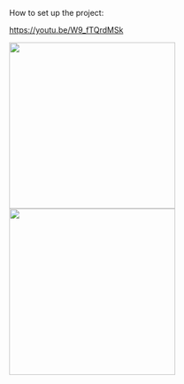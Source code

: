 How to set up the project:

https://youtu.be/W9_fTQrdMSk


<img src="images/User%panel.jpg" width="300">

<img src="images/Admin%panel.jpg" width="300">
